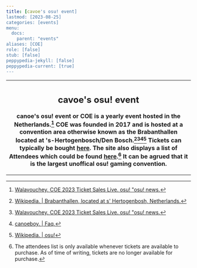 ```yaml
---
title: [cavoe's osu! event]
lastmod: [2023-08-25]
categories: [events]
menu:
  docs:
    parent: "events"
aliases: [COE]
role: [false]
stub: [false]
peppypedia-jekyll: [false]
peppypedia-current: [true]
---
```

<table>
<tbody><tr>
<th>

## cavoe's osu! event

canoe's osu! event or COE is a yearly event hosted in the Netherlands.[^1] COE was founded in 2017 and is hosted at a convention area otherwise known as the Brabanthallen located at 's-Hertogenbosch/Den Bosch.[^2][^1][^3][^4] Tickets can typically be bought [here](https://cavoeboy.com/tickets/ticket-type). The site also displays a list of Attendees which could be found [here](https://cavoeboy.com/attendees).[^note] It can be agrued that it is the largest unoffical osu! gaming convention.
</table>
</tbody>
</tr>
</th>

[^1]: [Walavouchey. COE 2023 Ticket Sales Live. osu! "osu! news.](https://osu.ppy.sh/home/news/2023-04-27-coe-2023-ticket-sales-live)

[^2]: [Wikipedia. | Brabanthallen, located at s' Hertogenbosh, Netherlands.](https://en.wikipedia.org/wiki/Brabanthallen)

[^3]: [canoeboy. | Faq.](https://cavoeboy.com/faq)

[^4]: [Wikipedia. | osu!](https://en.wikipedia.org/wiki/Osu!)

[^note]: The attendees list is only available whenever tickets are available to purchase. As of time of writing, tickets are no longer available for purchase.